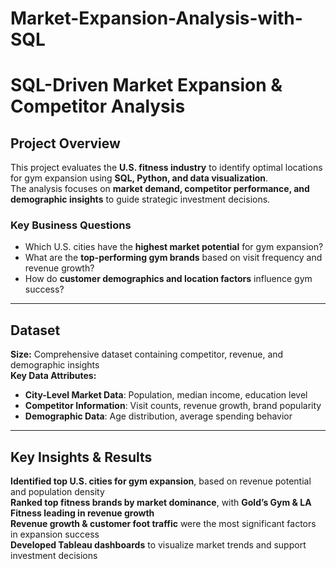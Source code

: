 # Market-Expansion-Analysis-with-SQL
# SQL-Driven Market Expansion & Competitor Analysis

## Project Overview
This project evaluates the **U.S. fitness industry** to identify optimal locations for gym expansion using **SQL, Python, and data visualization**.  
The analysis focuses on **market demand, competitor performance, and demographic insights** to guide strategic investment decisions.

### **Key Business Questions**
- Which U.S. cities have the **highest market potential** for gym expansion?
- What are the **top-performing gym brands** based on visit frequency and revenue growth?
- How do **customer demographics and location factors** influence gym success?

---

## Dataset 
**Size:** Comprehensive dataset containing competitor, revenue, and demographic insights  
**Key Data Attributes:**
- **City-Level Market Data**: Population, median income, education level  
- **Competitor Information**: Visit counts, revenue growth, brand popularity  
- **Demographic Data**: Age distribution, average spending behavior  

---

## Key Insights & Results
**Identified top U.S. cities for gym expansion**, based on revenue potential and population density  
**Ranked top fitness brands by market dominance**, with **Gold’s Gym & LA Fitness leading in revenue growth**  
**Revenue growth & customer foot traffic** were the most significant factors in expansion success  
**Developed Tableau dashboards** to visualize market trends and support investment decisions  
